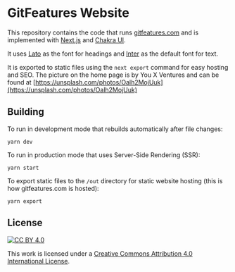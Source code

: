 # GitFeatures Website
This repository contains the code that runs [gitfeatures.com](https://gitfeatures.com) and is implemented with [Next.js](https://nextjs.org) and [Chakra UI](https://chakra-ui.com).   

It uses [Lato](https://www.latofonts.com/lato-free-fonts/) as the font for headings and [Inter](https://rsms.me/inter/) as the default font for text.

It is exported to static files using the `next export` command for easy hosting and SEO. The picture on the home page is by You X Ventures and can be found at [https://unsplash.com/photos/Oalh2MojUuk](https://unsplash.com/photos/Oalh2MojUuk)

## Building
To run in development mode that rebuilds automatically after file changes:

`yarn dev`

To run in production mode that uses Server-Side Rendering (SSR):

`yarn start`

To export static files to the `/out` directory for static website hosting (this is how gitfeatures.com is hosted):

`yarn export`


## License
[![CC BY 4.0][cc-by-shield]][cc-by]

This work is licensed under a
[Creative Commons Attribution 4.0 International License][cc-by].

[cc-by]: http://creativecommons.org/licenses/by/4.0/
[cc-by-image]: https://i.creativecommons.org/l/by/4.0/88x31.png
[cc-by-shield]: https://img.shields.io/badge/License-CC%20BY%204.0-lightgrey.svg
